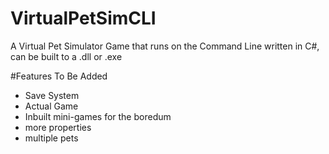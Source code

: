 # VirtualPetSimCLI
A Virtual Pet Simulator Game that runs on the Command Line written in C#, can be built to a .dll or .exe

#Features To Be Added
- Save System
- Actual Game
- Inbuilt mini-games for the boredum
- more properties
- multiple pets
